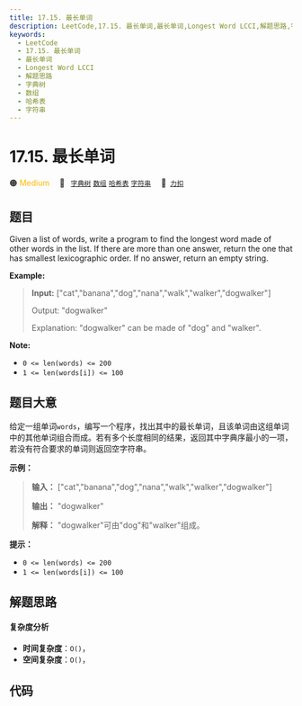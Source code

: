 ```yaml
---
title: 17.15. 最长单词
description: LeetCode,17.15. 最长单词,最长单词,Longest Word LCCI,解题思路,字典树,数组,哈希表,字符串
keywords:
  - LeetCode
  - 17.15. 最长单词
  - 最长单词
  - Longest Word LCCI
  - 解题思路
  - 字典树
  - 数组
  - 哈希表
  - 字符串
---
```


# 17.15. 最长单词

🟠 <font color=#ffb800>Medium</font>&emsp; 🔖&ensp; [`字典树`](/tag/trie.md) [`数组`](/tag/array.md) [`哈希表`](/tag/hash-table.md) [`字符串`](/tag/string.md)&emsp; 🔗&ensp;[`力扣`](https://leetcode.cn/problems/longest-word-lcci)

## 题目

Given a list of words, write a program to find the longest word made of other
words in the list. If there are more than one answer, return the one that has
smallest lexicographic order. If no answer, return an empty string.

**Example:**

> 
> 
> 
> 
> 
> **Input:** ["cat","banana","dog","nana","walk","walker","dogwalker"]
> 
> Output: "dogwalker"
> 
> Explanation: "dogwalker" can be made of "dog" and "walker".
> 
> 

**Note:**

  * `0 <= len(words) <= 200`
  * `1 <= len(words[i]) <= 100`


## 题目大意

给定一组单词`words`，编写一个程序，找出其中的最长单词，且该单词由这组单词中的其他单词组合而成。若有多个长度相同的结果，返回其中字典序最小的一项，若没有符合要求的单词则返回空字符串。

**示例：**

> 
> 
> 
> 
> 
> **输入：** ["cat","banana","dog","nana","walk","walker","dogwalker"]
> 
> **输出：** "dogwalker"
> 
> **解释：** "dogwalker"可由"dog"和"walker"组成。
> 
> 

**提示：**

  * `0 <= len(words) <= 200`
  * `1 <= len(words[i]) <= 100`


## 解题思路

#### 复杂度分析

- **时间复杂度**：`O()`，
- **空间复杂度**：`O()`，

## 代码

```javascript

```
